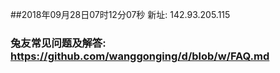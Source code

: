 ##2018年09月28日07时12分07秒 新址: 142.93.205.115
### 兔友常见问题及解答: https://github.com/wanggonging/d/blob/w/FAQ.md
